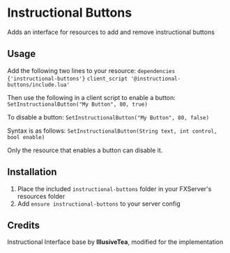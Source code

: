 # Instructional Buttons

Adds an interface for resources to add and remove instructional buttons

## Usage

Add the following two lines to your resource:
`dependencies {'instructional-buttons'}`
`client_script '@instructional-buttons/include.lua'`
    
Then use the following in a client script to enable a button:
`SetInstructionalButton("My Button", 80, true)`
    
To disable a button:
`SetInstructionalButton("My Button", 80, false)`
    
Syntax is as follows:
`SetInstructionalButton(String text, int control, bool enable)`
    
Only the resource that enables a button can disable it.

## Installation

1. Place the included `instructional-buttons` folder in your FXServer's resources folder
2. Add `ensure instructional-buttons` to your server config

## Credits

Instructional Interface base by **IllusiveTea**, modified for the implementation

